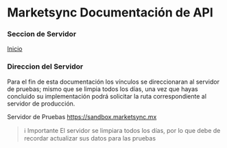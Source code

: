 # Marketsync Documentación de API 
### Seccion de Servidor 

[Inicio](https://github.com/hvalles/marketsync)

### Direccion del Servidor

Para el fin de esta documentación los vínculos se direccionaran al servidor de pruebas; mismo que se limpia todos los días, una vez que hayas concluido su implementación podrá solicitar la ruta correspondiente al servidor de producción.

Servidor de Pruebas
https://sandbox.marketsync.mx

> :information_source: Importante
> El servidor se limpiara todos los días, por lo que debe de recordar actualizar sus datos para las pruebas
